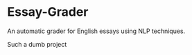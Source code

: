 Essay-Grader
============

An automatic grader for English essays using NLP techniques.

Such a dumb project
